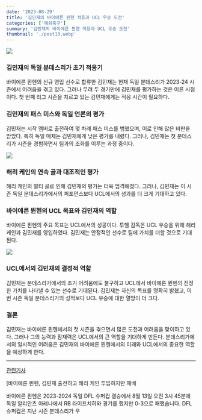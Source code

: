 ```yaml
---
date: '2023-08-29'
title: '김민재의 바이에른 뮌헨 적응과 UCL 우승 도전'
categories: ['해외축구']
summary: '김민재의 바이에른 뮌헨 적응과 UCL 우승 도전'
thumbnail: './post13.webp'
---
```


![](https://blog.kakaocdn.net/dn/bnroik/btssgDj7vDy/ezvfFK1XCbt4jAyPokEG41/img.webp)

### **김민재의 독일 분데스리가 초기 적응기**

바이에른 뮌헨의 신규 영입 선수로 합류한 김민재는 현재 독일 분데스리가 2023-24 시즌에서 어려움을 겪고 있다. 그러나 무려 두 경기만에 김민재를 평가하는 것은 이른 시점이다. 첫 번째 리그 시즌을 치르고 있는 김민재에게는 적응 시간이 필요하다.

### **김민재의 패스 미스와 독일 언론의 평가**

김민재는 시작 멤버로 출전하여 몇 차례 패스 미스를 범했으며, 이로 인해 많은 비판을 받았다. 특히 독일 매체는 김민재에게 낮은 평가를 내렸다. 그러나, 김민재는 첫 분데스리가 시즌을 경험하면서 팀과의 조화를 이루는 과정 중이다.

![](https://blog.kakaocdn.net/dn/bUqRHH/btssgLbw8oI/L3Fh5FznZ8H7PAgxZHCGv1/img.png)

### **해리 케인의 연속 골과 대조적인 평가**

해리 케인의 멀티 골로 인해 김민재의 평가는 더욱 엄격해졌다. 그러나, 김민재는 이 시즌 독일 분데스리가에서의 퍼포먼스보다 UCL에서의 성과를 더 크게 기대하고 있다.

### **바이에른 뮌헨의 UCL 목표와 김민재의 역할**

바이에른 뮌헨의 주요 목표는 UCL에서의 성공이다. 투헬 감독은 UCL 우승을 위해 해리 케인과 김민재를 영입하였다. 김민재는 안정적인 선수로 팀에 가치를 더할 것으로 기대된다.

![](https://blog.kakaocdn.net/dn/sjRbT/btsswg1KRvd/0sVp4vpVYSx7rRJQrd6eL0/img.png)

### **UCL에서의 김민재의 결정적 역할**

김민재는 분데스리가에서의 초기 어려움에도 불구하고 UCL에서 바이에른 뮌헨의 진정한 가치를 나타낼 수 있는 선수로 기대된다. 김민재는 자신의 목표를 명확히 밝혔고, 이번 시즌 독일 분데스리가의 성적보다 UCL 우승에 대한 열망이 더 크다.

### **결론**

김민재는 바이에른 뮌헨에서의 첫 시즌을 겪으면서 많은 도전과 어려움을 맞이하고 있다. 그러나 그의 능력과 잠재력은 UCL에서의 큰 역할을 기대하게 만든다. 분데스리가에서의 일시적인 어려움은 김민재의 바이에른 뮌헨에서의 미래와 UCL에서의 중요한 역할을 예상하게 한다.

---

[관련기사](https://sportsalnam.tistory.com/entry/%EB%B0%94%EC%9D%B4%EC%97%90%EB%A5%B8-%EB%AE%8C%ED%97%A8-%EA%B9%80%EB%AF%BC%EC%9E%AC-%EC%B6%9C%EC%A0%84%ED%95%98%EA%B3%A0-%ED%95%B4%EB%A6%AC-%EC%BC%80%EC%9D%B8-%ED%88%AC%EC%9E%85%ED%95%98%EC%A7%80%EB%A7%8C-%ED%8C%A8%EB%B0%B0)

[바이에른 뮌헨, 김민재 출전하고 해리 케인 투입하지만 패배

바이에른 뮌헨은 2023-2024 독일 DFL 슈퍼컵 결승에서 8월 13일 오전 3시 45분에 독일 알리안츠 아레나에서 RB 라이프치히와 경기를 했지만 0-3으로 패했습니다. DFL 슈퍼컵은 지난 시즌 분데스리가 우
